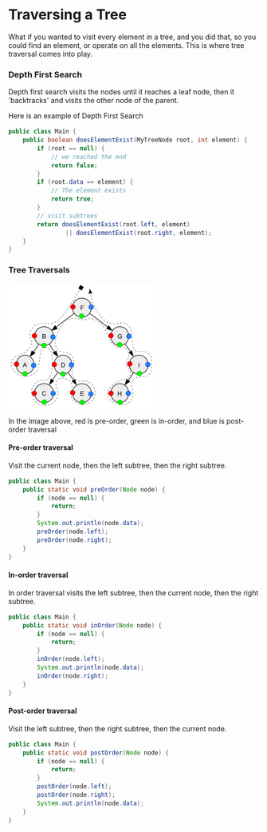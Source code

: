 # Traversing a Tree

What if you wanted to visit every element in a tree, and you did that, so
you could find an element, or operate on all the elements. This is where
tree traversal comes into play.

### Depth First Search

Depth first search visits the nodes until it reaches a leaf node, then it
'backtracks' and visits the other node of the parent.

Here is an example of Depth First Search

```java
public class Main {
    public boolean doesElementExist(MyTreeNode root, int element) {
        if (root == null) {
            // we reached the end
            return false;
        }
        if (root.data == element) {
            // The element exists
            return true;
        }
        // visit subtrees
        return doesElementExist(root.left, element)
                || doesElementExist(root.right, element);
    }
}
```

### Tree Traversals

![img_10.png](img_10.png)

In the image above, red is pre-order, green is in-order, and blue is
post-order traversal

#### Pre-order traversal

Visit the current node, then the left subtree, then the right subtree.

```java
public class Main {
    public static void preOrder(Node node) {
        if (node == null) {
            return;
        }
        System.out.println(node.data);
        preOrder(node.left);
        preOrder(node.right);
    }
}
```

#### In-order traversal

In order traversal visits the left subtree, then the current node,
then the right subtree.

```java
public class Main {
    public static void inOrder(Node node) {
        if (node == null) {
            return;
        }
        inOrder(node.left);
        System.out.println(node.data);
        inOrder(node.right);
    }
}
```

#### Post-order traversal

Visit the left subtree, then the right subtree, then the current node.

```java
public class Main {
    public static void postOrder(Node node) {
        if (node == null) {
            return;
        }
        postOrder(node.left);
        postOrder(node.right);
        System.out.println(node.data);
    }
}
```